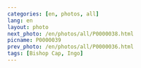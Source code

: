 ```yaml
---
categories: [en, photos, all]
lang: en
layout: photo
next_photo: /en/photos/all/P0000038.html
picname: P0000039
prev_photo: /en/photos/all/P0000036.html
tags: [Bishop Cap, Ingo]
---
```


